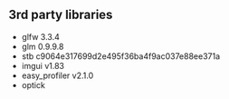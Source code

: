 

## 3rd party libraries
* glfw 3.3.4
* glm 0.9.9.8
* stb c9064e317699d2e495f36ba4f9ac037e88ee371a
* imgui v1.83
* easy_profiler v2.1.0
* optick